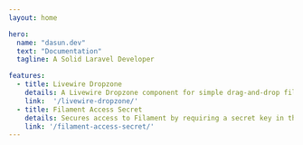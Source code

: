 ```yaml
---
layout: home

hero:
  name: "dasun.dev"
  text: "Documentation"
  tagline: A Solid Laravel Developer

features:
  - title: Livewire Dropzone
    details: A Livewire Dropzone component for simple drag-and-drop file uploads.
    link:  '/livewire-dropzone/'
  - title: Filament Access Secret
    details: Secures access to Filament by requiring a secret key in the URL.
    link: '/filament-access-secret/'
---
```


